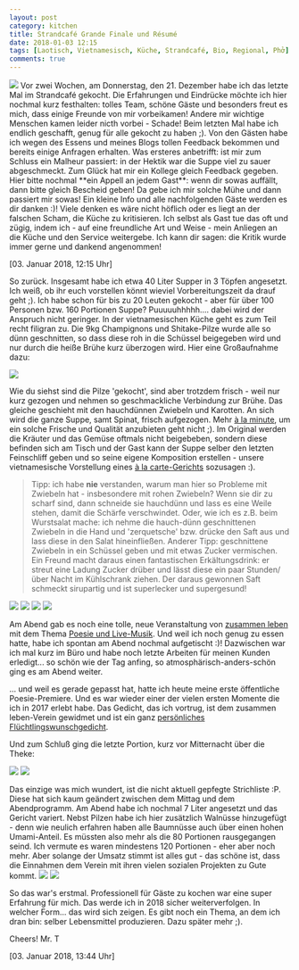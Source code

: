 ```yaml
---
layout: post
category: kitchen
title: Strandcafé Grande Finale und Résumé
date: 2018-01-03 12:15
tags: [Laotisch, Vietnamesisch, Küche, Strandcafé, Bio, Regional, Phở]
comments: true
---
```

<img class="fit image" src="{{site.baseurl}}/images/2018-01-03-cover-Phở.jpg">
Vor zwei Wochen, am Donnerstag, den 21. Dezember habe ich das letzte Mal im Strandcafé gekocht. Die Erfahrungen und Eindrücke möchte ich hier nochmal kurz festhalten: tolles Team, schöne Gäste und besonders freut es mich, dass einige Freunde von mir vorbeikamen! Andere mir wichtige Menschen kamen leider nicth vorbei - Schade! Beim letzten Mal habe ich endlich geschafft, genug für alle gekocht zu haben ;). Von den Gästen habe ich wegen des Essens und meines Blogs tollen Feedback bekommen und bereits einige Anfragen erhalten. Was ersteres anbetrifft: ist mir zum Schluss ein Malheur passiert: in der Hektik war die Suppe viel zu sauer abgeschmeckt. Zum Glück hat mir ein Kollege gleich Feedback gegeben. Hier bitte nochmal **ein Appell an jedem Gast**: wenn dir sowas auffällt, dann bitte gleich Bescheid geben! Da gebe ich mir solche Mühe und dann passiert mir sowas! Ein kleine Info und alle nachfolgenden Gäste werden es dir danken :)! Viele denken es wäre nicht höflich oder es liegt an der falschen Scham, die Küche zu kritisieren. Ich selbst als Gast tue das oft und zügig, indem ich - auf eine freundliche Art und Weise - mein Anliegen an die Küche und den Service weitergebe. Ich kann dir sagen: die Kritik wurde immer gerne und dankend angenommen!

[03. Januar 2018, 12:15 Uhr]

So zurück. Insgesamt habe ich etwa 40 Liter Supper in 3 Töpfen angesetzt. Ich weiß, ob ihr euch vorstellen könnt wieviel Vorbereitungszeit da drauf geht ;). Ich habe schon für bis zu 20 Leuten gekocht - aber für über 100 Personen bzw. 160 Portionen Suppe? Puuuuuhhhhh.... dabei wird der Anspruch nicht geringer. In der vietnamesischen Küche geht es zum Teil recht filigran zu. Die 9kg Champignons und Shitake-Pilze wurde alle so dünn geschnitten, so dass diese roh in die Schüssel beigegeben wird und nur durch die heiße Brühe kurz überzogen wird. Hier eine Großaufnahme dazu:

<img class="fit image" src="{{site.baseurl}}/images/2018-01-03-thinly-sliced-vegetables.jpg">

Wie du siehst sind die Pilze 'gekocht', sind aber trotzdem frisch - weil nur kurz gezogen und nehmen so geschmackliche Verbindung zur Brühe. Das gleiche geschieht mit den hauchdünnen Zwiebeln und Karotten. An sich wird die ganze Suppe, samt Spinat, frisch aufgezogen. Mehr [à la minute](https://de.wikipedia.org/wiki/À_la_minute), um ein solche Frische und Qualität anzubieten geht nicht ;). Im Original werden die Kräuter und das Gemüse oftmals nicht beigebeben, sondern diese befinden sich am Tisch und der Gast kann der Suppe selber den letzten Feinschliff geben und so seine eigene Komposition erstellen - unsere vietnamesische Vorstellung eines [à la carte-Gerichts](https://de.wikipedia.org/wiki/À_la_carte) sozusagen :).

> Tipp: ich habe **nie** verstanden, warum man hier so Probleme mit Zwiebeln hat - insbesondere mit rohen Zwiebeln? Wenn sie dir zu scharf sind, dann schneide sie hauchdünn und lass es eine Weile stehen, damit die Schärfe verschwindet. Oder, wie ich es z.B. beim Wurstsalat mache: ich nehme die hauch-dünn geschnittenen Zwiebeln in die Hand und 'zerquetsche' bzw. drücke den Saft aus und lass diese in den Salat hineinfließen. Anderer Tipp: geschnittene Zwiebeln in ein Schüssel geben und mit etwas Zucker vermischen. Ein Freund macht daraus einen fantastischen Erkältungsdrink: er streut eine Ladung Zucker drüber und lässt diese ein paar Stunden/über Nacht im Kühlschrank ziehen. Der daraus gewonnen Saft schmeckt sirupartig und ist superlecker und supergesund!

<img class="image left" src="{{site.baseurl}}/images/2018-01-03-Abend-Poesie-und-Musik-1.jpg">
<img class="image right" src="{{site.baseurl}}/images/2018-01-03-Abend-Poesie-und-Musik-2.jpg">
<img class="image left" src="{{site.baseurl}}/images/2018-01-03-Abend-Poesie-und-Musik-3.jpg">
<img class="image right" src="{{site.baseurl}}/images/2018-01-03-Abend-Poesie-und-Musik-4.jpg">

Am Abend gab es noch eine tolle, neue Veranstaltung von [zusammen leben](https://www.facebook.com/zusammenlebeneV/) mit dem Thema [Poesie und Live-Musik](https://www.facebook.com/events/1957116771169899/). Und weil ich noch genug zu essen hatte, habe ich spontan am Abend nochmal aufgetischt :)! Dazwischen war ich mal kurz im Büro und habe noch letzte Arbeiten für meinen Kunden erledigt... so schön wie der Tag anfing, so atmosphärisch-anders-schön ging es am Abend weiter.

... und weil es gerade gepasst hat, hatte ich heute meine erste öffentliche Poesie-Premiere. Und es war wieder einer der vielen ersten Momente die ich in 2017 erlebt habe. Das Gedicht, das ich vortrug, ist dem zusammen leben-Verein gewidmet und ist ein ganz [persönliches Flüchtlingswunschgedicht](https://taitruong.github.io/mr-t.org/2018/01/03/Unsicherer-Auftakt/).

Und zum Schluß ging die letzte Portion, kurz vor Mitternacht über die Theke:

<img class="image left" src="{{site.baseurl}}/images/2018-01-03-last-portion-1.jpg">
<img class="image right" src="{{site.baseurl}}/images/2018-01-03-last-portion-2.jpg">

Das einzige was mich wundert, ist die nicht aktuell gepfegte Strichliste :P. Diese hat sich kaum geändert zwischen dem Mittag und dem Abendprogramm. Am Abend habe ich nochmal 7 Liter angesetzt und das Gericht variert. Nebst Pilzen habe ich hier zusätzlich Walnüsse hinzugefügt - denn wie neulich erfahren haben alle Baumnüsse auch über einen hohen Umami-Anteil. Es müssten also mehr als die 80 Portionen rausgegangen seind. Ich vermute es waren mindestens 120 Portionen - eher aber noch mehr. Aber solange der Umsatz stimmt ist alles gut - das schöne ist, dass die Einnahmen dem Verein mit ihren vielen sozialen Projekten zu Gute kommt.
<img class="image left" src="{{site.baseurl}}/images/2018-01-03-bill-1.jpg">
<img class="image right" src="{{site.baseurl}}/images/2018-01-03-bill-2.jpg">

So das war's erstmal. Professionell für Gäste zu kochen war eine super Erfahrung für mich. Das werde ich in 2018 sicher weiterverfolgen. In welcher Form... das wird sich zeigen. Es gibt noch ein Thema, an dem ich dran bin: selber Lebensmittel produzieren. Dazu später mehr ;).

Cheers! Mr. T


[03. Januar 2018, 13:44 Uhr]
